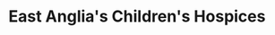 ---
title: "East Anglia's Children's Hospices"
url: /ipswich/east-anglias-childrens-hospices/
shop: Gebrauchtwaren
---
